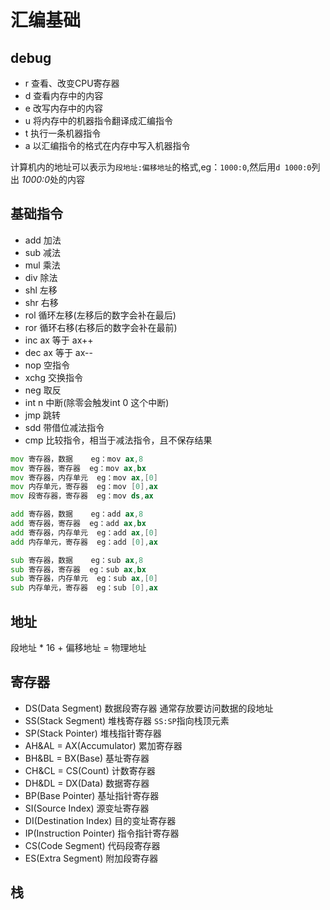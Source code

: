 # 汇编基础

## debug

- r 查看、改变CPU寄存器
- d 查看内存中的内容
- e 改写内存中的内容
- u 将内存中的机器指令翻译成汇编指令
- t 执行一条机器指令
- a 以汇编指令的格式在内存中写入机器指令

计算机内的地址可以表示为```段地址:偏移地址```的格式,eg：```1000:0```,然后用```d 1000:0```列出 *1000:0*处的内容

## 基础指令

- add 加法
- sub 减法
- mul 乘法
- div 除法
- shl 左移
- shr 右移
- rol 循环左移(左移后的数字会补在最后)
- ror 循环右移(右移后的数字会补在最前)
- inc ax 等于 ax++
- dec ax 等于 ax--
- nop 空指令
- xchg 交换指令
- neg 取反
- int n 中断(除零会触发int 0 这个中断)
- jmp 跳转
- sdd 带借位减法指令
- cmp 比较指令，相当于减法指令，且不保存结果

```asm
mov 寄存器，数据    eg：mov ax,8
mov 寄存器，寄存器  eg：mov ax,bx
mov 寄存器，内存单元  eg：mov ax,[0]
mov 内存单元，寄存器  eg：mov [0],ax
mov 段寄存器，寄存器  eg：mov ds,ax

add 寄存器，数据    eg：add ax,8
add 寄存器，寄存器  eg：add ax,bx
add 寄存器，内存单元  eg：add ax,[0]
add 内存单元，寄存器  eg：add [0],ax

sub 寄存器，数据    eg：sub ax,8
sub 寄存器，寄存器  eg：sub ax,bx
sub 寄存器，内存单元  eg：sub ax,[0]
sub 内存单元，寄存器  eg：sub [0],ax
```

## 地址

段地址 * 16 + 偏移地址 = 物理地址

## 寄存器

- DS(Data Segment) 数据段寄存器 通常存放要访问数据的段地址
- SS(Stack Segment) 堆栈寄存器 ```SS:SP```指向栈顶元素
- SP(Stack Pointer) 堆栈指针寄存器
- AH&AL = AX(Accumulator) 累加寄存器
- BH&BL = BX(Base) 基址寄存器
- CH&CL = CS(Count) 计数寄存器
- DH&DL = DX(Data) 数据寄存器
- BP(Base Pointer) 基址指针寄存器
- SI(Source Index) 源变址寄存器
- DI(Destination Index) 目的变址寄存器
- IP(Instruction Pointer) 指令指针寄存器
- CS(Code Segment) 代码段寄存器
- ES(Extra Segment) 附加段寄存器


## 栈
























